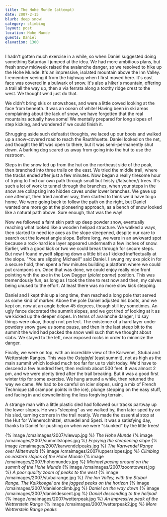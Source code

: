 ```yaml
---
title: The Hohe Munde (attempt)
date: 2007-2-15
blurb: deep snow!
category: climbing
layout: post
location: Hohe Munde
guests: Daniel
elevation: 1300
---
```



I hadn't gotten much exercise in a while, so when Daniel suggested doing something Saturday I jumped at the idea. We had more ambitious plans, but fresh snow midweek raised the avalanche danger, so we resolved to hike up the Hohe Munde. It's an impressive, isolated mountain above the Inn Valley. I remember seeing it from the highway when I first moved here. It's east face was covered in a bulwark of snow. It's also a hiker's mountain, offering a trail all the way up, then a via ferrata along a toothy ridge crest to the west. We thought we'd just do that.


We didn't bring skis or snowshoes, and were a little cowed looking at the face from beneath. It was an ocean of white! Having been in ski areas complaining about the lack of snow, we have forgotten that the real mountains actually have some! We mentally prepared for long slopes of step kicking, and wondered if we could finish it.


Shrugging aside such defeatist thoughts, we laced up our boots and walked up a snow-covered road to reach the Rauthhuette. Daniel looked on the net, and thought the lift was open to there, but it was semi-permanently shut down. A barking dog scared us away from going into the hut to use the restroom.


Steps in the snow led up from the hut on the northeast side of the peak, then branched into three trails on the east. We tried the middle trail, where the tracks ended after just a few minutes. Now began a really tiresome hour of trying to find our own path through small but feisty //latschen// trees. It's such a lot of work to tunnel through the branches, when your steps in the snow are collapsing into hidden caves under lower branches. We gave up one attempt, then tried another way, then started to think we'd have to go home. We were going back to follow the path on the right, but Daniel wanted one more go at the pioneering approach, as a bench of snow looked like a natural path above. Sure enough, that was the way!


Now we followed a faint skin path up deep powder snow, eventually reaching what looked like a wooden helipad structure. We walked a ways, then started to need ice axes as the slope steepened, despite our care to search out the lowest angle slope. Before long, we were in an awkward spot because a rock-hard ice layer appeared underneath a few inches of snow. Earlier, with a good kick or two we could break through for secure steps. But now I found myself slipping down a little bit as I kicked ineffectually at the slope. "You are slipping Michael!" said Daniel. I swung my axe pick in for a secure hold, then spent a few minutes building a platform where we could put crampons on. Once that was done, we could enjoy really nice front pointing with the axe in the Low Dagger (<i>piolet panne</i>) position. This was tremendously fun, as long as I took the time to rest now and then, my calves being unused to the effort. At least there was no more slow kick stepping.


Daniel and I kept this up a long time, then reached a long pole that served as some kind of marker. Above the pole Daniel adjusted his boots, and we kept on, now at an angle below 45 degrees, though still icy sometimes. An ugly fence decorated the summit slopes, and we got tired of looking at it as we kicked up the deeper slopes. In terms of avalanche danger, I'd say things were okay, though not perfect. The existence of a hard layer under powdery snow gave us some pause, and then in the last steep bit to the summit the wind had packed the snow well such that we thought about slabs. We stayed to the left, near exposed rocks in order to minimize the danger.


Finally, we were on top, with an incredible view of the Karwenel, Stubai and Wetterstein Ranges. This was the <i>Ostgipfel</i> (east summit), not as high as the main summit which looked much too far for us to visit today. We'd have to descend a few hundred feet, then reclimb about 500 feet. It was almost 2 pm, and we were plenty tired after the trail breaking. But it was a good first winter trip for some exercise. We hung around a while, then returned the way we came. We had to be careful on icier slopes, using a mix of French Technique (all crampon points in the ice), plunge stepping on the easy stuff, and facing in and downclimbing the less forgiving terrain.


A strange man with a little plastic sled had followed our tracks partway up the lower slopes. He was "sleeping" as we walked by, then later sped by on his sled, turning corners in the trail neatly. We made the essential stop at the Hut for Wienerschnitzel, struedel and Spezi. It was a satisfying day, thanks to Daniel for pushing on when we were "skunked" by the little trees!




{% image /cmaimages/2007/viewup.jpg %}
<i>The Hohe Munde</i>
{% image /cmaimages/2007/summitslopes.jpg %}
<i>Enjoying the steepening slope</i>
{% image /cmaimages/2007/karwendelpeaks.jpg %}
<i>The Karwendel Range over Mittenwald</i>
{% image /cmaimages/2007/upperslopes.jpg %}
<i>Climbing on eastern slopes of the Hohe Munde</i>
{% image /cmaimages/2007/hohemundes.jpg %}
<i>Michael pacing around on the summit of the Hohe Munde</i>
{% image /cmaimages/2007/zoomtowest.jpg %}
<i>A poor quality zoom of peaks to the west</i>
{% image /cmaimages/2007/stubairange.jpg %}
<i>The Inn Valley, with the Stubai Range. The Kalkkoegel are the jagged peaks on the horizon</i>
{% image /cmaimages/2007/danielonclimb.jpg %}
<i>Daniel on the way down</i>
{% image /cmaimages/2007/danieldescent.jpg %}
<i>Daniel descending to the helipad</i>
{% image /cmaimages/2007/wetterpeak.jpg %}
<i>An impressive peak of the Wetterstein Range</i>
{% image /cmaimages/2007/wetterpeak2.jpg %}
<i>More Wetterstein Range peaks</i>
